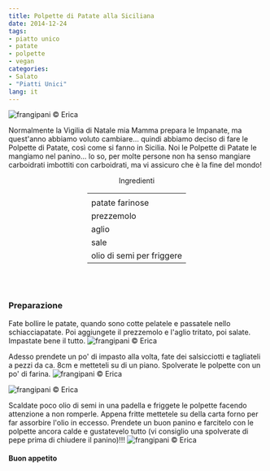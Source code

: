 ```yaml
---
title: Polpette di Patate alla Siciliana
date: 2014-12-24
tags:
- piatto unico
- patate
- polpette
- vegan
categories:
- Salato
- "Piatti Unici"
lang: it
---
```

![](header.jpg "frangipani © Erica")

Normalmente la Vigilia di Natale mia Mamma prepara le Impanate, ma quest'anno abbiamo voluto cambiare... quindi abbiamo deciso di fare le Polpette di Patate, così come si fanno in Sicilia. Noi le Polpette di Patate le mangiamo nel panino... lo so, per molte persone non ha senso mangiare carboidrati imbottiti con carboidrati, ma vi assicuro che è la fine del mondo!


<div id="wrapper" style="text-align: center">
  <div id="yourdiv" style="display: inline-block;">
    <div class="ingredients">
      <div class="ingredients-title">Ingredienti</div>
      <table>
        <tbody>
          <tr>
            <td></td>
          </tr>
            <td>patate farinose</td>
          </tr>
          <tr>
            <td>prezzemolo</td>
          </tr>
          <tr>
            <td>aglio</td>
          </tr>
          <tr>
            <td>sale</td>
          </tr>
          <tr>
            <td>olio di semi per friggere</td>
          </tr>
        </tbody>
      </table>
      <br></br>
    </div>
  </div>
</div>


<h3>
  <font color="grey">
    <i class="fa fa-cogs"></i>
  </font> Preparazione
</h3>

Fate bollire le patate, quando sono cotte pelatele e passatele nello schiacciapatate. Poi aggiungete il prezzemolo e l'aglio tritato, poi salate. Impastate bene il tutto.
![](impasto.jpg "frangipani © Erica")

Adesso prendete un po' di impasto alla volta, fate dei salsicciotti e tagliateli a pezzi da ca. 8cm e metteteli su di un piano. Spolverate le polpette con un po' di farina.
![](tagliare.jpg "frangipani © Erica")

![](polpette.jpg "frangipani © Erica")

Scaldate poco olio di semi in una padella e friggete le polpette facendo attenzione a non romperle. Appena fritte mettetele su della carta forno per far assorbire l'olio in eccesso. Prendete un buon panino e farcitelo con le polpette ancora calde e gustatevelo tutto (vi consiglio una spolverate di pepe prima di chiudere il panino)!!!
![](risultato.jpg "frangipani © Erica")


<h4>Buon appetito
  <font color="red">
    <i class="fa fa-smile-o"></i>
  </font>
</h4>
